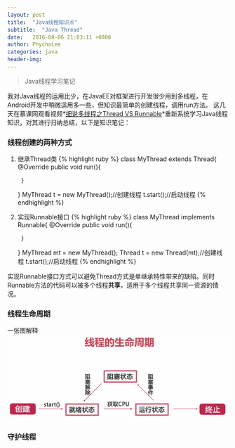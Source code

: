 ```yaml
---
layout: post
title:  "Java线程知识点"
subtitle:  "Java Thread"
date:   2016-08-06 21:03:11 +0800
author: PhychoLee
categories: java
header-img: 
---
```


> Java线程学习笔记


我对Java线程的运用比少，在JavaEE对框架进行开发很少用到多线程，在Android开发中稍微运用多一些，但知识最简单的创建线程，调用run方法。
这几天在慕课网观看视频*[细说多线程之Thread VS Runnable](http://www.imooc.com/view/312)*重新系统学习Java线程知识，对其进行归纳总结，以下是知识笔记：

### 线程创建的两种方式 ###


1. 继承Thread类
{% highlight ruby %}
	class MyThread extends Thread{
		@Override
		public void run(){

		}
	}
	MyThread t = new MyThread();//创建线程
	t.start();//启动线程
{% endhighlight %}

2. 实现Runnable接口
{% highlight ruby %}
	class MyThread implements Runnable{
		@Override
		public void run(){
	
		}
	}
	MyThread mt = new MyThread();
	Thread t = new Thread(mt);//创建线程
	t.start();//启动线程
{% endhighlight %}

实现Runnable接口方式可以避免Thread方式是单继承特性带来的缺陷。同时Runnable方法的代码可以被多个线程**共享**，适用于多个线程共享同一资源的情况。

### 线程生命周期 ###

一张图解释
![img](/assets/posts_img/20160806/thread_lifecircle.png)

### 守护线程 ###

